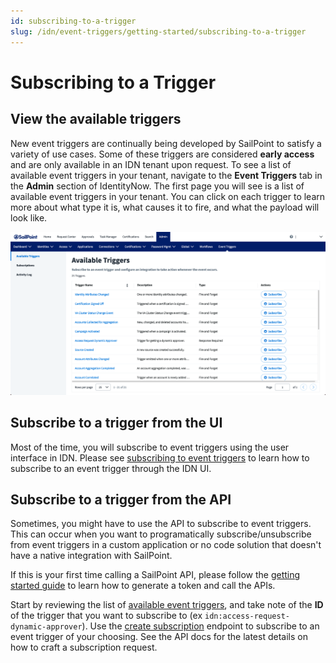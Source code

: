 ```yaml
---
id: subscribing-to-a-trigger
slug: /idn/event-triggers/getting-started/subscribing-to-a-trigger
---
```


# Subscribing to a Trigger

## View the available triggers

New event triggers are continually being developed by SailPoint to satisfy a variety of use cases.  Some of these triggers are considered **early access** and are only available in an IDN tenant upon request.  To see a list of available event triggers in your tenant, navigate to the **Event Triggers** tab in the **Admin** section of IdentityNow.  The first page you will see is a list of available event triggers in your tenant.  You can click on each trigger to learn more about what type it is, what causes it to fire, and what the payload will look like.

![Available triggers](./img/available-triggers.png)

## Subscribe to a trigger from the UI

Most of the time, you will subscribe to event triggers using the user interface in IDN.
Please see [subscribing to event triggers](https://documentation.sailpoint.com/saas/help/common/event_triggers.html#subscribing-to-event-triggers) to learn how to subscribe to an event trigger through the IDN UI.

## Subscribe to a trigger from the API

Sometimes, you might have to use the API to subscribe to event triggers.  This can occur when you want to programatically subscribe/unsubscribe from event triggers in a custom application or no code solution that doesn't have a native integration with SailPoint.

If this is your first time calling a SailPoint API, please follow the [getting started guide](../getting_started.md) to learn how to generate a token and call the APIs.

Start by reviewing the list of [available event triggers](https://developer.sailpoint.com/apis/beta/#section/Available-Event-Triggers), and take note of the **ID** of the trigger that you want to subscribe to (ex `idn:access-request-dynamic-approver`).  Use the [create subscription](https://developer.sailpoint.com/apis/beta/#operation/createSubscription) endpoint to subscribe to an event trigger of your choosing.  See the API docs for the latest details on how to craft a subscription request.
